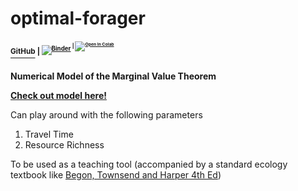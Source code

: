 # optimal-forager
#### [<sup>GitHub<sup>](https://github.com/shivChitinous/optimal-forager) <sup>|<sup> [![Binder](https://mybinder.org/badge_logo.svg)](https://mybinder.org/v2/gh/shivChitinous/optimal_forager/master) <sup>|<sup> [![Open In Colab](https://colab.research.google.com/assets/colab-badge.svg)](https://colab.research.google.com/github/shivChitinous/optimal_forager/blob/master/Optimal_Foraging_Theory.ipynb#scrollTo=mzQSlPyPiF76)

__Numerical Model of the Marginal Value Theorem__

__[Check out model here!](https://shivchitinous.github.io/optimal-forager/Optimal_Foraging_Theory.html)__

Can play around with the following parameters
1. Travel Time
2. Resource Richness

To be used as a teaching tool (accompanied by a standard ecology textbook like [Begon, Townsend and Harper 4th Ed](https://www.wiley.com/en-us/Ecology%3A+From+Individuals+to+Ecosystems%2C+4th+Edition-p-9781405111171))

